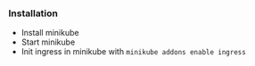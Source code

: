 ### Installation
- Install minikube
- Start minikube
- Init ingress in minikube with `minikube addons enable ingress`